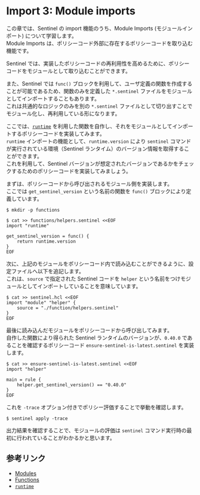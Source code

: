 # Import 3: Module imports

この章では、Sentinel の import 機能のうち、Module Imports (モジュールインポート) について学習します。 \
Module Imports は、ポリシーコード外部に存在するポリシーコードを取り込む機能です。

Sentinel では、実装したポリシーコードの再利用性を高めるために、ポリシーコードをモジュールとして取り込むことができます。

また、Sentinel では `func()` ブロックを利用して、ユーザ定義の関数を作成することが可能であるため、関数のみを定義した `*.sentinel` ファイルをモジュールとしてインポートすることもあります。 \
これは共通的なロジックのみを別の `*.sentinel` ファイルとして切り出すことでモジュール化し、再利用している形になります。

ここでは、[`runtime`](https://developer.hashicorp.com/sentinel/docs/imports/runtime) を利用した関数を自作し、それをモジュールとしてインポートするポリシーコードを実装してみます。 \
`runtime` インポートの機能として、`runtime.version` により `sentinel` コマンドが実行されている環境（Sentinel ランタイム）のバージョン情報を取得することができます。\
これを利用して、Sentinel バージョンが想定されたバージョンであるかをチェックするためのポリシーコードを実装してみましょう。

まずは、ポリシーコードから呼び出されるモジュール側を実装します。\
ここでは `get_sentinel_version` という名前の関数を `func()` ブロックにより定義しています。

```shell
$ mkdir -p functions

$ cat >> functions/helpers.sentinel <<EOF
import "runtime"

get_sentinel_version = func() {
    return runtime.version
}
EOF
```

次に、上記のモジュールをポリシーコード内で読み込むことができるように、設定ファイルへ以下を追記します。 \
これは、`source` で指定された Sentinel コードを `helper` という名前をつけモジュールとしてインポートしていることを意味しています。

```shell
$ cat >> sentinel.hcl <<EOF
import "module" "helper" {
    source = "./function/helpers.sentinel"
}
EOF
```

最後に読み込んだモジュールをポリシーコードから呼び出してみます。 \
自作した関数により得られた Sentinel ランタイムのバージョンが、`0.40.0` であることを確認するポリシーコード `ensure-sentinel-is-latest.sentinel` を実装します。

```shell
$ cat >> ensure-sentinel-is-latest.sentinel <<EOF
import "helper"

main = rule {
    helper.get_sentinel_version() == "0.40.0"
}
EOF
```

これを `-trace` オプション付きでポリシー評価することで挙動を確認します。

```shell
$ sentinel apply -trace
```

出力結果を確認することで、モジュールの評価は `sentinel` コマンド実行時の最初に行われていることがわかるかと思います。


## 参考リンク
- [Modules](https://developer.hashicorp.com/sentinel/docs/extending/modules)
- [Functions](https://developer.hashicorp.com/sentinel/docs/language/functions)
- [`runtime`](https://developer.hashicorp.com/sentinel/docs/imports/runtime)

